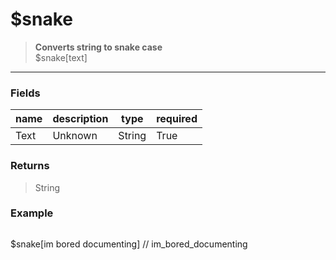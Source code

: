# **$snake**
> **Converts string to snake case** <br/>
> $snake[text]
- - -

### Fields
| name | description | type | required |
|------|-------------|------|----------|
| Text | Unknown | String | True |

### Returns
> String

### Example
> ```php
$snake[im bored documenting] // im_bored_documenting
```